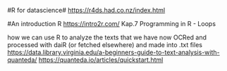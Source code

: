 #R for datascience#
https://r4ds.had.co.nz/index.html

#An introduction R
https://intro2r.com/
Kap.7 Programming in R - Loops

how we can use R to analyze the texts that we have now OCRed and processed with daiR (or fetched elsewhere) and made into .txt files
https://data.library.virginia.edu/a-beginners-guide-to-text-analysis-with-quanteda/
https://quanteda.io/articles/quickstart.html

